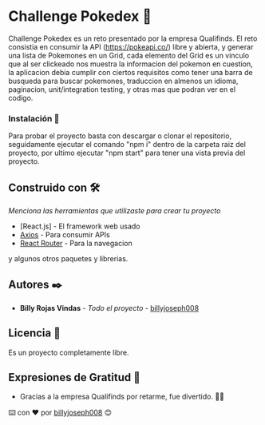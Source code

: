 # Challenge Pokedex 🚀

Challenge Pokedex es un reto presentado por la empresa Qualifinds. El reto
consistia en consumir la API (https://pokeapi.co/) libre y abierta, y generar
una lista de Pokemones en un Grid, cada elemento del Grid es un vinculo 
que al ser clickeado nos muestra la informacion del pokemon en cuestion,
la aplicacion debia cumplir con ciertos requisitos como tener una barra
de busqueda para buscar pokemones, traduccion en almenos un idioma, paginacion,
unit/integration testing, y otras mas que podran ver en el codigo.

### Instalación 🔧

Para probar el proyecto basta con descargar o clonar el repositorio,
seguidamente ejecutar el comando "npm i" dentro de la carpeta raiz del proyecto,
por ultimo ejecutar "npm start" para tener una vista previa del proyecto. 

## Construido con 🛠️

_Menciona las herramientas que utilizaste para crear tu proyecto_

* [React.js] - El framework web usado
* [Axios](https://github.com/axios/axios) - Para consumir APIs
* [React Router](https://reactrouter.com/) - Para la navegacion

y algunos otros paquetes y librerias.

## Autores ✒️

* **Billy Rojas Vindas** - *Todo el proyecto* - [billyjoseph008](https://github.com/billyjoseph008)


## Licencia 📄

Es un proyecto completamente libre.

## Expresiones de Gratitud 🎁

* Gracias a la empresa Qualifinds por retarme, fue divertido. 📢🤓


⌨️ con ❤️ por [billyjoseph008](https://github.com/billyjoseph008) 😊